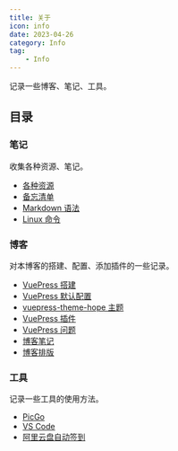 ```yaml
---
title: 关于
icon: info
date: 2023-04-26
category: Info
tag:
    - Info
---
```


记录一些博客、笔记、工具。

<!-- more -->

## 目录

### 笔记

收集各种资源、笔记。

- [各种资源](./notes/resources.md)
- [备忘清单](./notes/quick_reference.md)
- [Markdown 语法](./notes/markdown_syntax.md)
- [Linux 命令](./notes/command.md)

### 博客

对本博客的搭建、配置、添加插件的一些记录。

- [VuePress 搭建](./blog/build.md)
- [VuePress 默认配置](./blog/config.md)
- [vuepress-theme-hope 主题](./blog/theme_config.md)
- [VuePress 插件](./blog/theme_plugins.md)
- [VuePress 问题](./blog/problem.md)
- [博客笔记](./blog/blog_notes.md)
- [博客排版](./blog/blog_typeset.md)

### 工具

记录一些工具的使用方法。

- [PicGo](./tools/picgo.md)
- [VS Code](./tools/vscode.md)
- [阿里云盘自动签到](./tools/ali_cloud_disk.md)

